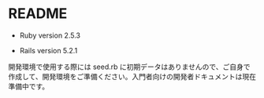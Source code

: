 # README

* Ruby version 2.5.3

* Rails version 5.2.1

開発環境で使用する際には seed.rb に初期データはありませんので、ご自身で作成して、開発環境をご準備ください。入門者向けの開発者ドキュメントは現在準備中です。
